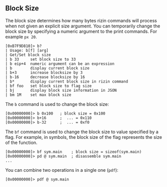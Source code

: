 ## Block Size

The block size determines how many bytes rizin commands will process when not given an explicit size argument. You can temporarily change the block size by specifying a numeric argument to the print commands. For example `px 20`.

```
[0xB7F9D810]> b?
| Usage: b[f] [arg]
| Get/Set block size
| b 33     set block size to 33
| b eip+4  numeric argument can be an expression
| b        display current block size
| b+3      increase blocksize by 3
| b-16     decrease blocksize by 16
| b*       display current block size in rizin command
| bf foo   set block size to flag size
| bj       display block size information in JSON
| bm 1M    set max block size
```

The `b` command is used to change the block size:

```
[0x00000000]> b 0x100   ; block size = 0x100
[0x00000000]> b+16      ;  ... = 0x110
[0x00000000]> b-32      ;  ... = 0xf0
```

The `bf` command is used to change the block size to value specified by a flag. For example, in symbols, the block size of the flag represents the size of the function.
```
[0x00000000]> bf sym.main    ; block size = sizeof(sym.main)
[0x00000000]> pd @ sym.main  ; disassemble sym.main
...
```

You can combine two operations in a single one (`pdf`):

```
[0x00000000]> pdf @ sym.main
```

